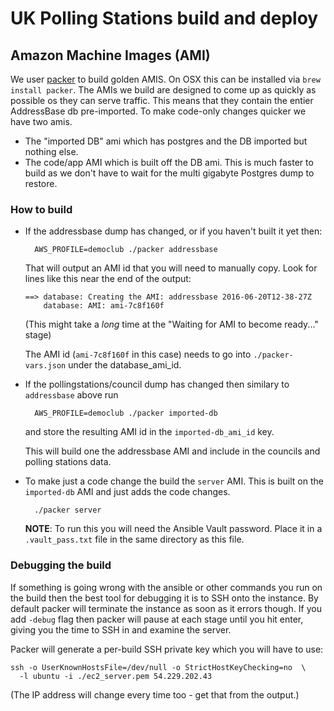 # UK Polling Stations build and deploy

## Amazon Machine Images (AMI)

We user [packer] to build golden AMIS. On OSX this can be installed via `brew
install packer`. The AMIs we build are designed to come up as quickly as
possible os they can serve traffic. This means that they contain the entier
AddressBase db pre-imported. To make code-only changes quicker we have two
amis.

- The "imported DB" ami which has postgres and the DB imported but nothing
  else.
- The code/app AMI which is built off the DB ami. This is much faster to build
  as we don't have to wait for the multi gigabyte Postgres dump to restore.


### How to build

- If the addressbase dump has changed, or if you haven't built it yet then:

        AWS_PROFILE=democlub ./packer addressbase

  That will output an AMI id that you will need to manually copy. Look for
  lines like this near the end of the output:

      ==> database: Creating the AMI: addressbase 2016-06-20T12-38-27Z
          database: AMI: ami-7c8f160f

  (This might take a *long* time at the "Waiting for AMI to become ready..."
  stage)

  The AMI id (`ami-7c8f160f` in this case) needs to go into
  `./packer-vars.json` under the database_ami_id.

- If the pollingstations/council dump has changed then similary to
    `addressbase` above run

        AWS_PROFILE=democlub ./packer imported-db

  and store the resulting AMI id in the `imported-db_ami_id` key.

  This will build one the addressbase AMI and include in the councils and
  polling stations data.

- To make just a code change the build the `server` AMI. This is built on the
    `imported-db` AMI and just adds the code changes.

        ./packer server

  **NOTE**: To run this you will need the Ansible Vault password. Place it in
  a `.vault_pass.txt` file in the same directory as this file.

### Debugging the build

If something is going wrong with the ansible or other commands you run on the
build then the best tool for debugging it is to SSH onto the instance. By
default packer will terminate the instance as soon as it errors though. If you
add `-debug` flag then packer will pause at each stage until you hit enter,
giving you the time to SSH in and examine the server.

Packer will generate a per-build SSH private key which you will have to use:

    ssh -o UserKnownHostsFile=/dev/null -o StrictHostKeyChecking=no  \
      -l ubuntu -i ./ec2_server.pem 54.229.202.43

(The IP address will change every time too - get that from the output.)


[packer]: https://www.packer.io/
